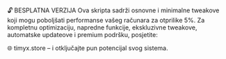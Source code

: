 🔓 BESPLATNA VERZIJA
Ova skripta sadrži osnovne i minimalne tweakove koji mogu poboljšati performanse vašeg računara za otprilike 5%.
Za kompletnu optimizaciju, napredne funkcije, ekskluzivne tweakove, automatske updateove i premium podršku, posjetite:

🌐 timyx.store – i otključajte pun potencijal svog sistema.

